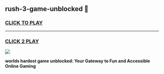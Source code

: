 
## rush-3-game-unblocked 👋
<h3>
<a href="https://premium.freeplayer.one?title=rush-3-game-unblocked&ref=14F">CLICK TO PLAY</a></h3>
<hr>

<h3>
<a href="https://premium.freeplayer.one?title=rush-3-game-unblocked&ref=14F">CLICK 2 PLAY</a>
  
</h3>

<a href="https://premium.freeplayer.one?title=rush-3-game-unblocked&ref=12F/"><img src="https://clearcache.store/games.png"></a>


**worlds hardest game unblocked: Your Gateway to Fun and Accessible Online Gaming**
